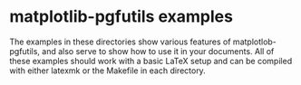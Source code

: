 matplotlib-pgfutils examples
============================

The examples in these directories show various features of matplotlob-pgfutils,
and also serve to show how to use it in your documents. All of these examples
should work with a basic LaTeX setup and can be compiled with either latexmk or
the Makefile in each directory.
